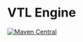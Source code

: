 # VTL Engine

[![Maven Central](https://maven-badges.herokuapp.com/maven-central/fr.insee.trevas/vtl-engine/badge.svg)](https://maven-badges.herokuapp.com/maven-central/fr.insee.trevas/vtl-engine)
